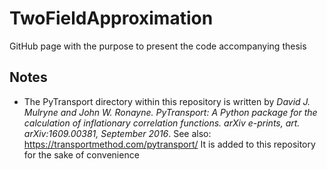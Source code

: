 # TwoFieldApproximation
GitHub page with the purpose to present the code accompanying thesis

## Notes

- The PyTransport directory within this repository is written by *David J. Mulryne and John W. Ronayne. PyTransport: A Python package for the calculation of inflationary correlation functions. arXiv e-prints, art. arXiv:1609.00381, September 2016*. See also: https://transportmethod.com/pytransport/
It is added to this repository for the sake of convenience
